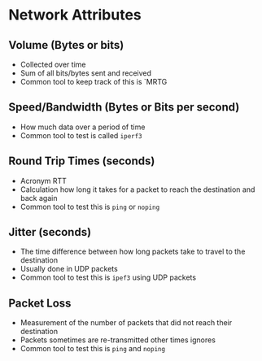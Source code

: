 # Network Attributes

## Volume (Bytes or bits)

 * Collected over time
 * Sum of all bits/bytes sent and received
 * Common tool to keep track of this is `MRTG
 
## Speed/Bandwidth (Bytes or Bits per second)

 * How much data over a period of time
 * Common tool to test is called `iperf3`
 
## Round Trip Times (seconds)
 * Acronym RTT
 * Calculation how long it takes for a packet to reach the destination and back again
 * Common tool to test this is `ping` or `noping`

## Jitter (seconds)
 * The time difference between how long packets take to travel to the destination
 * Usually done in UDP packets
 * Common tool to test this is `ipef3` using UDP packets
 
## Packet Loss
 * Measurement of the number of packets that did not reach their destination
 * Packets sometimes are re-transmitted other times ignores
 * Common tool to test this is `ping` and `noping`

